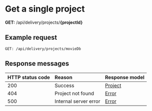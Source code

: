 # Get a single project

**GET:** /api/delivery/projects/**{projectId}**

## Example request

```http
GET: /api/delivery/projects/movieDb
```

## Response messages

| HTTP status code | Reason | Response model |
|:-|:-|:-|
| 200 | Success | [Project](/model/project.md) |
| 404 | Project not found | [Error](/key-concepts/errors.md) |
| 500 | Internal server error | [Error](/key-concepts/errors.md) |
